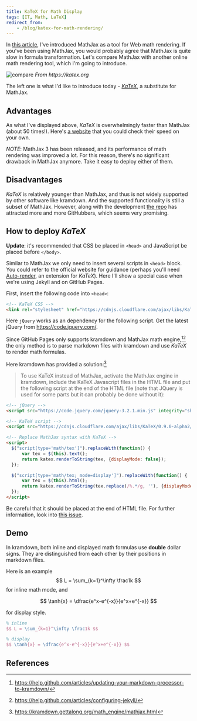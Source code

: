 ```yaml
---
title: KaTeX for Math Display
tags: [IT, Math, LaTeX]
redirect_from:
    - /blog/katex-for-math-rendering/
---
```


In [this article](/blog/disqus-mathjax/), I've introduced MathJax as a tool for Web math rendering. If you've been using MathJax, you would probably agree that MathJax is quite slow in formula transformation. Let's compare MathJax with another online math rendering tool, which I'm going to introduce.

![compare](https://katex.org/img/katex-comparison.gif)
_From https://katex.org_

The left one is what I'd like to introduce today - [*KaTeX*](https://khan.github.io/KaTeX/), a substitute for MathJax.

## Advantages

As what I've displayed above, *KaTeX* is overwhelmingly faster than MathJax (about 50 times!). Here's [a website](https://www.intmath.com/cg5/katex-mathjax-comparison.php) that you could check their speed on your own.

*NOTE*: MathJax 3 has been released, and its performance of math rendering was improved a lot. For this reason, there's no significant drawback in MathJax anymore. Take it easy to deploy either of them.

## Disadvantages

*KaTeX* is relatively younger than MathJax, and thus is not widely supported by other software like kramdown. And the supported functionality is still a subset of MathJax. However, along with the development [the repo](https://github.com/Khan/KaTeX) has attracted more and more GitHubbers, which seems very promising.

## How to deploy *KaTeX*

**Update**: it's recommended that CSS be placed in `<head>` and JavaScript be placed before `</body>`.

Similar to MathJax we only need to insert several scripts in `<head>` block. You could refer to the official website for guidance (perhaps you'll need [Auto-render](https://github.com/Khan/KaTeX/tree/master/contrib/auto-render), an extension for *KaTeX*). Here I'll show a special case when we're using Jekyll and on GitHub Pages.

First, insert the following code into `<head>`:
```html
<!-- KaTeX CSS -->
<link rel="stylesheet" href="https://cdnjs.cloudflare.com/ajax/libs/KaTeX/0.9.0-alpha2/katex.min.css" integrity="sha384-exe4Ak6B0EoJI0ogGxjJ8rn+RN3ftPnEQrGwX59KTCl5ybGzvHGKjhPKk/KC3abb" crossorigin="anonymous">
```

Here `jQuery` works as an dependency for the following script. Get the latest jQuery from https://code.jquery.com/.

Since GitHub Pages only supports kramdown and MathJax math engine,[^1][^2] the only method is to parse markdown files with kramdown and use *KaTeX* to render math formulas.

Here kramdown has provided a solution:[^3]

> To use KaTeX instead of MathJax, activate the MathJax engine in kramdown, include the KaTeX Javascript files in the HTML file and put the following script at the end of the HTML file (note that JQuery is used for some parts but it can probably be done without it):

```html
<!-- jQuery -->
<script src="https://code.jquery.com/jquery-3.2.1.min.js" integrity="sha256-hwg4gsxgFZhOsEEamdOYGBf13FyQuiTwlAQgxVSNgt4=" crossorigin="anonymous"></script>

<!-- KaTeX script -->
<script src="https://cdnjs.cloudflare.com/ajax/libs/KaTeX/0.9.0-alpha2/katex.min.js" integrity="sha384-OMvkZ24ANLwviZR2lVq8ujbE/bUO8IR1FdBrKLQBI14Gq5Xp/lksIccGkmKL8m+h" crossorigin="anonymous"></script>

<!-- Replace MathJax syntax with KaTeX -->
<script>
  $("script[type='math/tex']").replaceWith(function() {
      var tex = $(this).text();
      return katex.renderToString(tex, {displayMode: false});
  });

  $("script[type='math/tex; mode=display']").replaceWith(function() {
      var tex = $(this).html();
      return katex.renderToString(tex.replace(/%.*/g, ''), {displayMode: true});
  });
</script>
```

Be careful that it should be placed at the end of HTML file. For further information, look into [this issue](https://github.com/gettalong/kramdown/issues/292#issuecomment-257770946).

## Demo

In kramdown, both inline and displayed math formulas use **double** dollar signs. They are distinguished from each other by their positions in markdown files.

Here is an example $$ L = \sum_{k=1}^\infty \frac1k $$ for inline math mode, and

$$ \tanh{x} = \dfrac{e^x-e^{-x}}{e^x+e^{-x}} $$

for display style.

```latex
% inline
$$ L = \sum_{k=1}^\infty \frac1k $$

% display
$$ \tanh{x} = \dfrac{e^x-e^{-x}}{e^x+e^{-x}} $$
```

## References

[^1]: https://help.github.com/articles/updating-your-markdown-processor-to-kramdown/

[^2]: https://help.github.com/articles/configuring-jekyll/

[^3]: https://kramdown.gettalong.org/math_engine/mathjax.html
